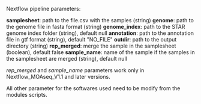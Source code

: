 Nextflow pipeline parameters:

**samplesheet**: path to the file.csv with the samples (string)
**genome**: path to the genome file in fasta format (string)
**genome_index**: path to the STAR genome index folder (string), default null
**annotation**: path to the annotation file in gtf format (string), default "NO_FILE"
**outdir**: path to the output directory (string)
**rep_merged**: merge the sample in the samplesheet (boolean), default false
**sample_name**: name of the sample if the samples in the samplesheet are merged (string), default null

_rep_merged_ and _sample_name_ parameters work only in Nextflow_MOAseq_V1.1 and later versions.

All other parameter for the softwares used need to be modify from the modules scripts.
